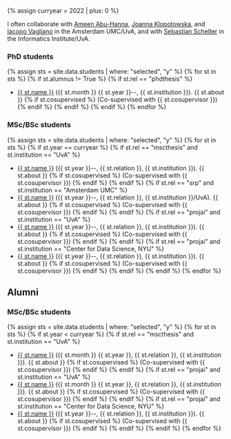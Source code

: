 {% assign curryear = 2022 | plus: 0 %}

I often collaborate with <a href="https://kik.amc.nl/home/aabuhanna/">Ameen Abu-Hanna</a>, <a href="https://www.amsterdamumc.org/en/research/researchers/joanna-e.-klopotowska.htm">Joanna Klopotowska</a>, and <a href="https://www.amsterdamumc.org/en/research/researchers/iacopo-vagliano.htm">Iacopo Vagliano</a> in the Amsterdam UMC/UvA, and with <a href="https://ssc.io">Sebastian Schelter</a> in the Informatics Institute/UvA.

### PhD students

{% assign sts = site.data.students | where: "selected", "y" %}
{% for st in sts %}
  {% if st.alumnus != True %}
    {% if st.rel == "phdthesis" %}
  * <a href="{{ st.link }}">{{ st.name }}</a> ({{ st.month }} {{ st.year }}--, {{ st.institution }}). {{ st.about }} {% if st.cosupervised %} (Co-supervised with {{ st.cosupervisor }}) {% endif %}
    {% endif %}
  {% endif %}
{% endfor %}

### MSc/BSc students

{% assign sts = site.data.students | where: "selected", "y" %}
{% for st in sts %}
  {% if st.year == curryear %}
    {% if st.rel == "mscthesis" and st.institution == "UvA" %}
  * <a href="{{ st.link }}">{{ st.name }}</a> ({{ st.year }}--, {{ st.relation }}, {{ st.institution }}). {{ st.about }} {% if st.cosupervised %} (Co-supervised with {{ st.cosupervisor }}) {% endif %}
    {% endif %}
    {% if st.rel == "srp" and st.institution == "Amsterdam UMC" %}
  * <a href="{{ st.link }}">{{ st.name }}</a> ({{ st.year }}--, {{ st.relation }}, {{ st.institution }}/UvA). {{ st.about }} {% if st.cosupervised %} (Co-supervised with {{ st.cosupervisor }}) {% endif %}
    {% endif %}
    {% if st.rel == "projai" and st.institution == "UvA" %}
  * <a href="{{ st.link }}">{{ st.name }}</a> ({{ st.year }}--, {{ st.relation }}, {{ st.institution }}). {{ st.about }} {% if st.cosupervised %} (Co-supervised with {{ st.cosupervisor }}) {% endif %}
    {% endif %}
    {% if st.rel == "projai" and st.institution == "Center for Data Science, NYU" %}
  * <a href="{{ st.link }}">{{ st.name }}</a> ({{ st.year }}--, {{ st.relation }}, {{ st.institution }}). {{ st.about }} {% if st.cosupervised %} (Co-supervised with {{ st.cosupervisor }}) {% endif %}
    {% endif %}
  {% endif %}
{% endfor %}

## Alumni

### MSc/BSc students

{% assign sts = site.data.students | where: "selected", "y" %}
{% for st in sts %}
  {% if st.year < curryear %}
    {% if st.rel == "mscthesis" and st.institution == "UvA" %}
  * <a href="{{ st.link }}">{{ st.name }}</a> ({{ st.month }} {{ st.year }}, {{ st.relation }}, {{ st.institution }}). {{ st.about }} {% if st.cosupervised %} (Co-supervised with {{ st.cosupervisor }}) {% endif %}
    {% endif %}
    {% if st.rel == "projai" and st.institution == "UvA" %}
  * <a href="{{ st.link }}">{{ st.name }}</a> ({{ st.month }} {{ st.year }}, {{ st.relation }}, {{ st.institution }}). {{ st.about }} {% if st.cosupervised %} (Co-supervised with {{ st.cosupervisor }}) {% endif %}
    {% endif %}
    {% if st.rel == "projai" and st.institution == "Center for Data Science, NYU" %}
  * <a href="{{ st.link }}">{{ st.name }}</a> ({{ st.year }}--, {{ st.relation }}, {{ st.institution }}). {{ st.about }} {% if st.cosupervised %} (Co-supervised with {{ st.cosupervisor }}) {% endif %}
    {% endif %}
  {% endif %}
{% endfor %}


